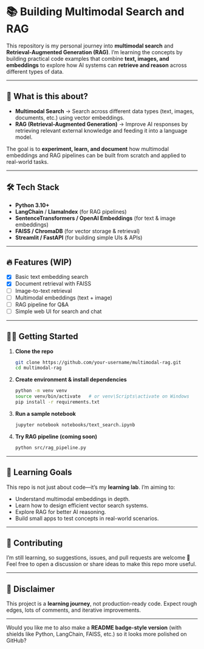 # 📚 Building Multimodal Search and RAG

This repository is my personal journey into **multimodal search** and **Retrieval-Augmented Generation (RAG)**.
I’m learning the concepts by building practical code examples that combine **text, images, and embeddings** to explore how AI systems can **retrieve and reason** across different types of data.

---

## 🚀 What is this about?

* **Multimodal Search** → Search across different data types (text, images, documents, etc.) using vector embeddings.
* **RAG (Retrieval-Augmented Generation)** → Improve AI responses by retrieving relevant external knowledge and feeding it into a language model.

The goal is to **experiment, learn, and document** how multimodal embeddings and RAG pipelines can be built from scratch and applied to real-world tasks.

---

## 🛠️ Tech Stack

* **Python 3.10+**
* **LangChain** / **LlamaIndex** (for RAG pipelines)
* **SentenceTransformers / OpenAI Embeddings** (for text & image embeddings)
* **FAISS / ChromaDB** (for vector storage & retrieval)
* **Streamlit / FastAPI** (for building simple UIs & APIs)

---

## 🔥 Features (WIP)

* [x] Basic text embedding search
* [x] Document retrieval with FAISS
* [ ] Image-to-text retrieval
* [ ] Multimodal embeddings (text + image)
* [ ] RAG pipeline for Q\&A
* [ ] Simple web UI for search and chat

---

## 🧑‍💻 Getting Started

1. **Clone the repo**

   ```bash
   git clone https://github.com/your-username/multimodal-rag.git
   cd multimodal-rag
   ```

2. **Create environment & install dependencies**

   ```bash
   python -m venv venv
   source venv/bin/activate   # or venv\Scripts\activate on Windows
   pip install -r requirements.txt
   ```

3. **Run a sample notebook**

   ```bash
   jupyter notebook notebooks/text_search.ipynb
   ```

4. **Try RAG pipeline (coming soon)**

   ```bash
   python src/rag_pipeline.py
   ```

---

## 🎯 Learning Goals

This repo is not just about code—it’s my **learning lab**.
I’m aiming to:

* Understand multimodal embeddings in depth.
* Learn how to design efficient vector search systems.
* Explore RAG for better AI reasoning.
* Build small apps to test concepts in real-world scenarios.

---

## 🤝 Contributing

I’m still learning, so suggestions, issues, and pull requests are welcome 🙌
Feel free to open a discussion or share ideas to make this repo more useful.

---

## 📌 Disclaimer

This project is a **learning journey**, not production-ready code.
Expect rough edges, lots of comments, and iterative improvements.

---

Would you like me to also make a **README badge-style version** (with shields like Python, LangChain, FAISS, etc.) so it looks more polished on GitHub?

